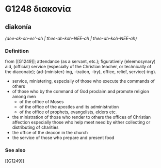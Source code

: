 # G1248 διακονία

## diakonía

_(dee-ak-on-ee'-ah | thee-ah-koh-NEE-ah | thee-ah-koh-NEE-ah)_

### Definition

from [[G1249]]; attendance (as a servant, etc.); figuratively (eleemosynary) aid, (official) service (especially of the Christian teacher, or technically of the diaconate); (ad-)minister(-ing, -tration, -try), office, relief, service(-ing).

- service, ministering, especially of those who execute the commands of others
- of those who by the command of God proclaim and promote religion among men
  - of the office of Moses
  - of the office of the apostles and its administration
  - of the office of prophets, evangelists, elders etc.
- the ministration of those who render to others the offices of Christian affection especially those who help meet need by either collecting or distributing of charities
- the office of the deacon in the church
- the service of those who prepare and present food

### See also

[[G1249]]

